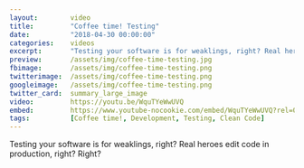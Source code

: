 ```yaml
---
layout:        video
title:         "Coffee time! Testing"
date:          "2018-04-30 00:00:00"
categories:    videos
excerpt:       "Testing your software is for weaklings, right? Real heroes edit code in production, right? Right?"
preview:       /assets/img/coffee-time-testing.jpg
fbimage:       /assets/img/coffee-time-testing.png
twitterimage:  /assets/img/coffee-time-testing.png
googleimage:   /assets/img/coffee-time-testing.png
twitter_card:  summary_large_image
video:         https://youtu.be/WquTYeWwUVQ
embed:         https://www.youtube-nocookie.com/embed/WquTYeWwUVQ?rel=0
tags:          [Coffee time!, Development, Testing, Clean Code]
---
```


Testing your software is for weaklings, right? Real heroes edit code in production, right? Right?